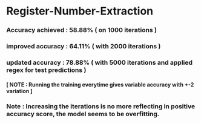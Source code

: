 # Register-Number-Extraction
### Accuracy achieved : 58.88% ( on 1000 iterations )
### improved accuracy : 64.11% ( with 2000 iterations )
### updated accuracy : 78.88% ( with 5000 iterations and applied regex for test predictions )
#### [ NOTE : Running the training everytime gives variable accuracy with +-2 variation ]

### Note : Increasing the iterations is no more reflecting in positive accuracy score, the model seems to be overfitting.
